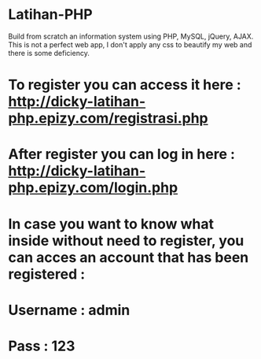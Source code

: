 # Latihan-PHP
Build from scratch an information system using PHP, MySQL, jQuery, AJAX. This is not a perfect web app, I don't apply any css to beautify my web and there is some deficiency.
# To register you can access it here : http://dicky-latihan-php.epizy.com/registrasi.php
# After register you can log in here : http://dicky-latihan-php.epizy.com/login.php
# In case you want to know what inside without need to register, you can acces an account that has been registered :
# Username : admin
# Pass : 123
